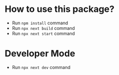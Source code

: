 # How to use this package?

* Run `npm install` command
* Run `npx next build` command
* Run `npx next start` command

# Developer Mode

* Run `npx next dev` command